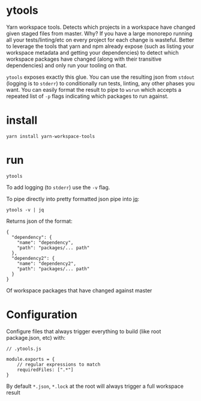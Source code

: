 # ytools
Yarn workspace tools.  Detects which projects in a workspace have changed given staged files from master.  Why?  If you have a large monorepo running all your tests/linting/etc on every project for each change is wasteful.  Better to leverage the tools that yarn and npm already expose (such as listing your workspace metadata and getting your dependencies) to detect which workspace packages have changed (along with their transitive dependencies) and only run your tooling on that.

`ytools` exposes exactly this glue.  You can use the resulting json from `stdout` (logging is to `stderr`) to conditionally run tests, linting, any other phases you want.  You can easily format the result to pipe to `wsrun` which accepts a repeated list of `-p` flags indicating which packages to run against.  

# install

```
yarn install yarn-workspace-tools
```

# run

```
ytools
```

To add logging (to `stderr`) use the `-v` flag.  

To pipe directly into pretty formatted json pipe into [jq](https://stedolan.github.io/jq/):

```
ytools -v | jq
```

Returns json of the format:
```
{
  "dependency": {
    "name": "dependency",
    "path": "packages/... path"
  },
  "dependency2": {
    "name": "dependency2",
    "path": "packages/... path"
  }
}
```

Of workspace packages that have changed against master

# Configuration

Configure files that always trigger everything to build (like root package.json, etc) with:


```
// .ytools.js

module.exports = {
    // regular expressions to match
    requiredFiles: [".*"]
}
```

By default `*.json`, `*.lock` at the root will always trigger a full workspace result
